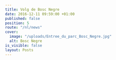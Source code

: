 ```yaml
---
title: Volg de Bosc Negre
date: 2016-12-11 09:59:00 +01:00
published: false
position: 5
route: "/nl/news"
cover:
  image: "/uploads/Entree_du_parc_Bosc_Negre.jpg"
  alt: Bosc Negre
is_visible: false
layout: Posts
---
```


